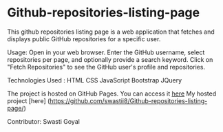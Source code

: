 # Github-repositories-listing-page

This github repositories listing page is a web application that fetches and displays public GitHub repositories for a specific user.


Usage: 
Open in your web browser.
Enter the GitHub username, select repositories per page, and optionally provide a search keyword.
Click on "Fetch Repositories" to see the GitHub user's profile and repositories.

Technologies Used : 
HTML
CSS
JavaScript
Bootstrap
JQuery

The project is hosted on GitHub Pages. You can access it [here](https://github.com/swastii8/Github-repositories-listing-page)
My hosted project [here] (https://github.com/swastii8/Github-repositories-listing-page/)


Contributor: 
Swasti Goyal

